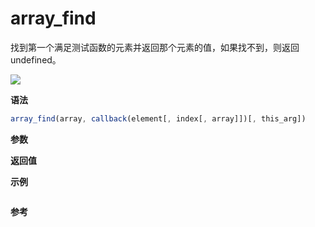 # array_find

找到第一个满足测试函数的元素并返回那个元素的值，如果找不到，则返回 undefined。

![](https://img.shields.io/badge/-Array-blue)

**语法**

```js
array_find(array, callback(element[, index[, array]])[, this_arg])
```

**参数**

**返回值**

**示例**

```js

```

**参考**
